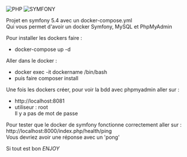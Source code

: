 ![PHP](https://img.shields.io/badge/php-8-777BB4.svg?style=for-the-badge&logo=php&logoColor=777BB4)
![SYMFONY](https://img.shields.io/badge/symfony-4.5-000.svg?style=for-the-badge&logo=symfony&logoColor=fff)


Projet en symfony 5.4 avec un docker-compose.yml  
Qui vous permet d'avoir un docker Symfony, MySQL et PhpMyAdmin  

Pour installer les dockers faire :  
  * docker-compose up -d  
  
Aller dans le docker : 
  * docker exec -it dockername /bin/bash
  * puis faire composer install

Une fois les dockers créer, pour voir la bdd avec phpmyadmin aller sur :  
  * http://localhost:8081  
  * utiliseur : root  
Il y a pas de mot de passe  

Pour tester que le docker de symfony fonctionne correctement aller sur :  
  http://localhost:8000/index.php/health/ping  
Vous devriez avoir une réponse avec un 'pong'  

Si tout est bon *ENJOY*
